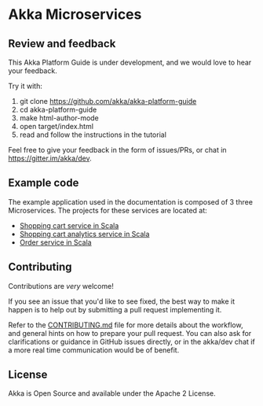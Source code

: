 Akka Microservices
==================

Review and feedback
-------------------

This Akka Platform Guide is under development, and we would love to hear your feedback.

Try it with:

1. git clone https://github.com/akka/akka-platform-guide
2. cd akka-platform-guide
3. make html-author-mode
4. open target/index.html
5. read and follow the instructions in the tutorial

Feel free to give your feedback in the form of issues/PRs, or chat in https://gitter.im/akka/dev.

Example code
------------

The example application used in the documentation is composed of 3 three Microservices. The projects for these services are located at:

* [Shopping cart service in Scala](docs-source/docs/modules/microservices-tutorial/examples/shopping-cart-service-scala)
* [Shopping cart analytics service in Scala](docs-source/docs/modules/microservices-tutorial/examples/shopping-analytics-service-scala)
* [Order service in Scala](docs-source/docs/modules/microservices-tutorial/examples/shopping-order-service-scala)

Contributing
------------
Contributions are *very* welcome!

If you see an issue that you'd like to see fixed, the best way to make it happen is to help out by submitting a pull request implementing it.

Refer to the [CONTRIBUTING.md](https://github.com/akka/akka-platform-guide/blob/master/CONTRIBUTING.md) file for more details about the workflow,
and general hints on how to prepare your pull request. You can also ask for clarifications or guidance in GitHub issues directly,
or in the akka/dev chat if a more real time communication would be of benefit.

License
-------

Akka is Open Source and available under the Apache 2 License.
